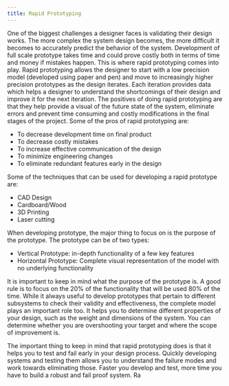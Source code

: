 ```yaml
---
title: Rapid Prototyping
---
```


One of the biggest challenges a designer faces is validating their design works. The more complex the system design becomes, the more difficult it becomes to accurately predict the behavior of the system. Development of full scale prototype takes time and could prove costly both in terms of time and money if mistakes happen. This is where rapid prototyping comes into play. Rapid prototyping allows the designer to start with a low precision model (developed using paper and pen) and move to increasingly higher precision prototypes as the design iterates. Each iteration provides data which helps a designer to understand the shortcomings of their design and improve it for the next iteration. The positives of doing rapid prototyping are that they help provide a visual of the future state of the system, eliminate errors and prevent time consuming and costly modifications in the final stages of the project. Some of the pros of rapid prototyping are:
- To decrease development time on final product
- To decrease costly mistakes
- To increase effective communication of the design
- To minimize engineering changes
- To eliminate redundant features early in the design


Some of the techniques that can be used for developing a rapid prototype are:
- CAD Design
- Cardboard/Wood
- 3D Printing
- Laser cutting

When developing prototype, the major thing to focus on is the purpose of the prototype. The prototype can be of two types:
- Vertical Prototype: in-depth functionality of a few key features
- Horizontal Prototype: Complete visual representation of the model with no underlying functionality

It is important to keep in mind what the purpose of the prototype is. A good rule is to focus on the 20% of the functionality that will be used 80% of the time. While it always useful to develop prototypes that pertain to different subsystems to check their validity and effectiveness, the complete model plays an important role too. It helps you to determine different properties of your design, such as the weight and dimensions of the system. You can determine whether you are overshooting your target and where the scope of improvement is.

The important thing to keep in mind that rapid prototyping does is that it helps you to test and fail early in your design process. Quickly developing systems and testing them allows you to understand the failure modes and work towards eliminating those. Faster you develop and test, more time you have to build a robust and fail proof system. Ra
